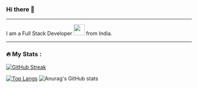 ### Hi there 👋

<!--
**PeeyushUpadhyay/PeeyushUpadhyay** is a ✨ _special_ ✨ repository because its `README.md` (this file) appears on your GitHub profile.

Here are some ideas to get you started:

- 🔭 I’m currently working on ...
- 🌱 I’m currently learning ...
- 👯 I’m looking to collaborate on ...
- 🤔 I’m looking for help with ...
- 💬 Ask me about ...
- 📫 How to reach me: ...
- 😄 Pronouns: ...
- ⚡ Fun fact: ...
-->
---

I am a Full Stack Developer <img src="https://media.giphy.com/media/WUlplcMpOCEmTGBtBW/giphy.gif" width="30"> from India.

---

### :fire: My Stats :

[![GitHub Streak](http://github-readme-streak-stats.herokuapp.com?user=PeeyushUpadhyay&theme=dark&background=000000)](https://git.io/streak-stats)

[![Top Langs](https://github-readme-stats.vercel.app/api/top-langs/?username=PeeyushUpadhyay&layout=compact&theme=vision-friendly-dark)](https://github.com/anuraghazra/github-readme-stats) ![Anurag's GitHub stats](https://github-readme-stats.vercel.app/api?username=PeeyushUpadhyay&show_icons=true&theme=dark)
